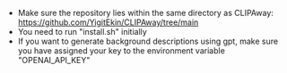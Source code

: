 * Make sure the repository lies within the same directory as CLIPAway: https://github.com/YigitEkin/CLIPAway/tree/main
* You need to run "install.sh" initially
* If you want to generate background descriptions using gpt, make sure you have assigned your key to the environment variable "OPENAI_API_KEY"
